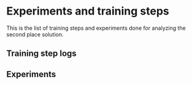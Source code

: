 # Experiments and training steps

This is the list of training steps and experiments done for analyzing the second place solution.

## Training step logs

## Experiments


